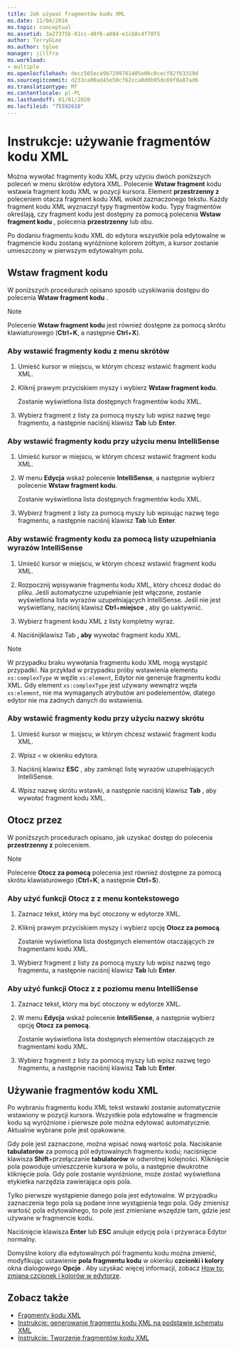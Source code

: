 ```yaml
---
title: Jak używać fragmentów kodu XML
ms.date: 11/04/2016
ms.topic: conceptual
ms.assetid: 3a27375b-81cc-48f6-a884-e1cb8c4f78f5
author: TerryGLee
ms.author: tglee
manager: jillfra
ms.workload:
- multiple
ms.openlocfilehash: decc565eca9b7299761405e06c0cecf82f63319d
ms.sourcegitcommit: d233ca00ad45e50cf62cca0d0b95dc69f0a87ad6
ms.translationtype: MT
ms.contentlocale: pl-PL
ms.lasthandoff: 01/01/2020
ms.locfileid: "75592610"
---
```

# <a name="how-to-use-xml-snippets"></a>Instrukcje: używanie fragmentów kodu XML

Można wywołać fragmenty kodu XML przy użyciu dwóch poniższych poleceń w menu skrótów edytora XML. Polecenie **Wstaw fragment** kodu wstawia fragment kodu XML w pozycji kursora. Element **przestrzenny z** poleceniem otacza fragment kodu XML wokół zaznaczonego tekstu. Każdy fragment kodu XML wyznaczył typy fragmentów kodu. Typy fragmentów określają, czy fragment kodu jest dostępny za pomocą polecenia **Wstaw fragment kodu** , polecenia **przestrzenny** lub obu.

Po dodaniu fragmentu kodu XML do edytora wszystkie pola edytowalne w fragmencie kodu zostaną wyróżnione kolorem żółtym, a kursor zostanie umieszczony w pierwszym edytowalnym polu.

## <a name="insert-snippet"></a>Wstaw fragment kodu

W poniższych procedurach opisano sposób uzyskiwania dostępu do polecenia **Wstaw fragment kodu** .

> [!NOTE]
> Polecenie **Wstaw fragment kodu** jest również dostępne za pomocą skrótu klawiaturowego (**Ctrl**+**K**, a następnie **Ctrl**+**X**).

### <a name="to-insert-snippets-from-the-shortcut-menu"></a>Aby wstawić fragmenty kodu z menu skrótów

1. Umieść kursor w miejscu, w którym chcesz wstawić fragment kodu XML.

2. Kliknij prawym przyciskiem myszy i wybierz **Wstaw fragment kodu**.

   Zostanie wyświetlona lista dostępnych fragmentów kodu XML.

3. Wybierz fragment z listy za pomocą myszy lub wpisz nazwę tego fragmentu, a następnie naciśnij klawisz **Tab** lub **Enter**.

### <a name="to-insert-snippets-using-the-intellisense-menu"></a>Aby wstawić fragmenty kodu przy użyciu menu IntelliSense

1. Umieść kursor w miejscu, w którym chcesz wstawić fragment kodu XML.

2. W menu **Edycja** wskaż polecenie **IntelliSense**, a następnie wybierz polecenie **Wstaw fragment kodu**.

   Zostanie wyświetlona lista dostępnych fragmentów kodu XML.

3. Wybierz fragment z listy za pomocą myszy lub wpisując nazwę tego fragmentu, a następnie naciśnij klawisz **Tab** lub **Enter**.

### <a name="to-insert-snippets-through-the-intellisense-complete-word-list"></a>Aby wstawić fragmenty kodu za pomocą listy uzupełniania wyrazów IntelliSense

1. Umieść kursor w miejscu, w którym chcesz wstawić fragment kodu XML.

2. Rozpocznij wpisywanie fragmentu kodu XML, który chcesz dodać do pliku. Jeśli automatyczne uzupełnianie jest włączone, zostanie wyświetlona lista wyrazów uzupełniających IntelliSense. Jeśli nie jest wyświetlany, naciśnij klawisz **Ctrl**+**miejsce** , aby go uaktywnić.

3. Wybierz fragment kodu XML z listy kompletny wyraz.

4. Naciśnijklawisz Tab **, aby** wywołać fragment kodu XML.

> [!NOTE]
> W przypadku braku wywołania fragmentu kodu XML mogą wystąpić przypadki. Na przykład w przypadku próby wstawienia elementu `xs:complexType` w węźle `xs:element`, Edytor nie generuje fragmentu kodu XML. Gdy element `xs:complexType` jest używany wewnątrz węzła `xs:element`, nie ma wymaganych atrybutów ani podelementów, dlatego edytor nie ma żadnych danych do wstawienia.

### <a name="to-insert-snippets-using-the-shortcut-name"></a>Aby wstawić fragmenty kodu przy użyciu nazwy skrótu

1. Umieść kursor w miejscu, w którym chcesz wstawić fragment kodu XML.

2. Wpisz `<` w okienku edytora.

3. Naciśnij klawisz **ESC** , aby zamknąć listę wyrazów uzupełniających IntelliSense.

4. Wpisz nazwę skrótu wstawki, a następnie naciśnij klawisz **Tab** , aby wywołać fragment kodu XML.

## <a name="surround-with"></a>Otocz przez

W poniższych procedurach opisano, jak uzyskać dostęp do polecenia **przestrzenny z** poleceniem.

> [!NOTE]
> Polecenie **Otocz za pomocą** polecenia jest również dostępne za pomocą skrótu klawiaturowego (**Ctrl**+**K**, a następnie **Ctrl**+**S**).

### <a name="to-use-surround-with-from-the-context-menu"></a>Aby użyć funkcji Otocz z z menu kontekstowego

1. Zaznacz tekst, który ma być otoczony w edytorze XML.

2. Kliknij prawym przyciskiem myszy i wybierz opcję **Otocz za pomocą**.

   Zostanie wyświetlona lista dostępnych elementów otaczających ze fragmentami kodu XML.

3. Wybierz fragment z listy za pomocą myszy lub wpisz nazwę tego fragmentu, a następnie naciśnij klawisz **Tab** lub **Enter**.

### <a name="to-use-surround-with-from-the-intellisense-menu"></a>Aby użyć funkcji Otocz z z poziomu menu IntelliSense

1. Zaznacz tekst, który ma być otoczony w edytorze XML.

2. W menu **Edycja** wskaż polecenie **IntelliSense**, a następnie wybierz opcję **Otocz za pomocą**.

   Zostanie wyświetlona lista dostępnych elementów otaczających ze fragmentami kodu XML.

3. Wybierz fragment z listy za pomocą myszy lub wpisz nazwę tego fragmentu, a następnie naciśnij klawisz **Tab** lub **Enter**.

## <a name="use-xml-snippets"></a>Używanie fragmentów kodu XML

Po wybraniu fragmentu kodu XML tekst wstawki zostanie automatycznie wstawiony w pozycji kursora. Wszystkie pola edytowalne w fragmencie kodu są wyróżnione i pierwsze pole można edytować automatycznie. Aktualnie wybrane pole jest opakowane.

Gdy pole jest zaznaczone, można wpisać nową wartość pola. Naciskanie **tabulatorów** za pomocą pól edytowalnych fragmentu kodu; naciśnięcie klawisza **Shift**+przełączanie **tabulatorów** w odwrotnej kolejności. Kliknięcie pola powoduje umieszczenie kursora w polu, a następnie dwukrotne kliknięcie pola. Gdy pole zostanie wyróżnione, może zostać wyświetlona etykietka narzędzia zawierająca opis pola.

Tylko pierwsze wystąpienie danego pola jest edytowalne. W przypadku zaznaczenia tego pola są podane inne wystąpienia tego pola. Gdy zmienisz wartość pola edytowalnego, to pole jest zmieniane wszędzie tam, gdzie jest używane w fragmencie kodu.

Naciśnięcie klawisza **Enter** lub **ESC** anuluje edycję pola i przywraca Edytor normalny.

Domyślne kolory dla edytowalnych pól fragmentu kodu można zmienić, modyfikując ustawienie **pola fragmentu kodu** w okienku **czcionki i kolory** okna dialogowego **Opcje** . Aby uzyskać więcej informacji, zobacz [How to: zmiana czcionek i kolorów w edytorze](../ide/reference/how-to-change-fonts-and-colors-in-the-editor.md).

## <a name="see-also"></a>Zobacz także

- [Fragmenty kodu XML](../xml-tools/xml-snippets.md)
- [Instrukcje: generowanie fragmentu kodu XML na podstawie schematu XML](../xml-tools/how-to-generate-an-xml-snippet-from-an-xml-schema.md)
- [Instrukcje: Tworzenie fragmentów kodu XML](../xml-tools/how-to-create-xml-snippets.md)
